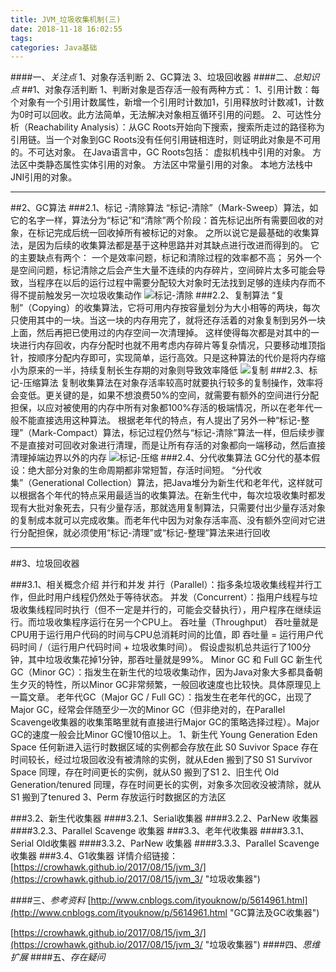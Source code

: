 ```yaml
---
title: JVM_垃圾收集机制(三)
date: 2018-11-18 16:02:55
tags:
categories: Java基础
---
```

####一、*关注点*
	1、对象存活判断
	2、GC算法
	3、垃圾回收器
####二、*总知识点*
##1、对象存活判断
	1、判断对象是否存活一般有两种方式：
		1、引用计数：每个对象有一个引用计数属性，新增一个引用时计数加1，引用释放时计数减1，计数为0时可以回收。此方法简单，无法解决对象相互循环引用的问题。
		2、可达性分析（Reachability Analysis）：从GC Roots开始向下搜索，搜索所走过的路径称为引用链。当一个对象到GC Roots没有任何引用链相连时，则证明此对象是不可用的。不可达对象。
			在Java语言中，GC Roots包括：
				虚拟机栈中引用的对象。
				方法区中类静态属性实体引用的对象。
				方法区中常量引用的对象。
				本地方法栈中JNI引用的对象。


----------


##2、GC算法
###2.1、标记 -清除算法
	“标记-清除”（Mark-Sweep）算法，如它的名字一样，算法分为“标记”和“清除”两个阶段：首先标记出所有需要回收的对象，在标记完成后统一回收掉所有被标记的对象。
	之所以说它是最基础的收集算法，是因为后续的收集算法都是基于这种思路并对其缺点进行改进而得到的。
	它的主要缺点有两个：
		一个是效率问题，标记和清除过程的效率都不高；
		另外一个是空间问题，标记清除之后会产生大量不连续的内存碎片，空间碎片太多可能会导致，当程序在以后的运行过程中需要分配较大对象时无法找到足够的连续内存而不得不提前触发另一次垃圾收集动作
![标记-清除](https://i.imgur.com/ybhRjwN.png)
###2.2、复制算法
	“复制”（Copying）的收集算法，它将可用内存按容量划分为大小相等的两块，每次只使用其中的一块。当这一块的内存用完了，就将还存活着的对象复制到另外一块上面，然后再把已使用过的内存空间一次清理掉。
	这样使得每次都是对其中的一块进行内存回收，内存分配时也就不用考虑内存碎片等复杂情况，只要移动堆顶指针，按顺序分配内存即可，实现简单，运行高效。只是这种算法的代价是将内存缩小为原来的一半，持续复制长生存期的对象则导致效率降低
![复制](https://i.imgur.com/6SuM1qV.png)
###2.3、标记-压缩算法
	复制收集算法在对象存活率较高时就要执行较多的复制操作，效率将会变低。更关键的是，如果不想浪费50%的空间，就需要有额外的空间进行分配担保，以应对被使用的内存中所有对象都100%存活的极端情况，所以在老年代一般不能直接选用这种算法。
	根据老年代的特点，有人提出了另外一种“标记-整理”（Mark-Compact）算法，标记过程仍然与“标记-清除”算法一样，但后续步骤不是直接对可回收对象进行清理，而是让所有存活的对象都向一端移动，然后直接清理掉端边界以外的内存
![标记-压缩](https://i.imgur.com/9yntClz.png)
###2.4、分代收集算法
	GC分代的基本假设：绝大部分对象的生命周期都非常短暂，存活时间短。
	“分代收集”（Generational Collection）算法，把Java堆分为新生代和老年代，这样就可以根据各个年代的特点采用最适当的收集算法。在新生代中，每次垃圾收集时都发现有大批对象死去，只有少量存活，那就选用复制算法，只需要付出少量存活对象的复制成本就可以完成收集。而老年代中因为对象存活率高、没有额外空间对它进行分配担保，就必须使用“标记-清理”或“标记-整理”算法来进行回收

----------


##3、垃圾回收器
	


###3.1、相关概念介绍
		并行和并发
			并行（Parallel）：指多条垃圾收集线程并行工作，但此时用户线程仍然处于等待状态。
			并发（Concurrent）：指用户线程与垃圾收集线程同时执行（但不一定是并行的，可能会交替执行），用户程序在继续运行。而垃圾收集程序运行在另一个CPU上。
		吞吐量（Throughput）
			吞吐量就是CPU用于运行用户代码的时间与CPU总消耗时间的比值，即
			吞吐量 = 运行用户代码时间 /（运行用户代码时间 + 垃圾收集时间）。
			假设虚拟机总共运行了100分钟，其中垃圾收集花掉1分钟，那吞吐量就是99%。
		Minor GC 和 Full GC
			新生代GC（Minor GC）：指发生在新生代的垃圾收集动作，因为Java对象大多都具备朝生夕灭的特性，所以Minor GC非常频繁，一般回收速度也比较快。具体原理见上一篇文章。
			老年代GC（Major GC / Full GC）：指发生在老年代的GC，出现了Major GC，经常会伴随至少一次的Minor GC（但非绝对的，在Parallel Scavenge收集器的收集策略里就有直接进行Major GC的策略选择过程）。Major GC的速度一般会比Minor GC慢10倍以上。
	1、新生代 Young Generation
		Eden Space 任何新进入运行时数据区域的实例都会存放在此
		S0 Suvivor Space 存在时间较长，经过垃圾回收没有被清除的实例，就从Eden 搬到了S0
		S1 Survivor Space 同理，存在时间更长的实例，就从S0 搬到了S1
	2、旧生代 Old Generation/tenured
	  同理，存在时间更长的实例，对象多次回收没被清除，就从S1 搬到了tenured
	3、Perm 存放运行时数据区的方法区

###3.2、新生代收集器
####3.2.1、Serial收集器
####3.2.2、ParNew 收集器
####3.2.3、Parallel Scavenge 收集器
###3.3、老年代收集器
####3.3.1、Serial Old收集器
####3.3.2、ParNew 收集器
####3.3.3、Parallel Scavenge 收集器
###3.4、G1收集器
详情介绍链接：
[https://crowhawk.github.io/2017/08/15/jvm_3/](https://crowhawk.github.io/2017/08/15/jvm_3/ "垃圾收集器")

####三、*参考资料*
[http://www.cnblogs.com/ityouknow/p/5614961.html](http://www.cnblogs.com/ityouknow/p/5614961.html "GC算法及GC收集器")

[https://crowhawk.github.io/2017/08/15/jvm_3/](https://crowhawk.github.io/2017/08/15/jvm_3/ "垃圾收集器")
####四、*思维扩展*
####五、*存在疑问*